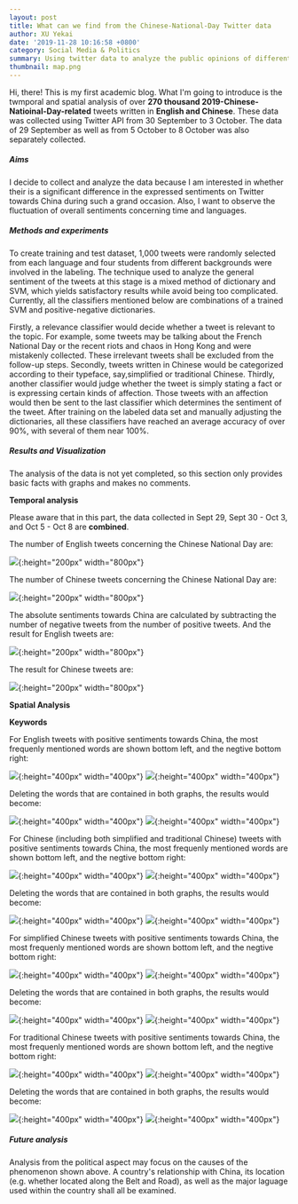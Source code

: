 ```yaml
---
layout: post
title: What can we find from the Chinese-National-Day Twitter data
author: XU Yekai
date: '2019-11-28 10:16:58 +0800'
category: Social Media & Politics
summary: Using twitter data to analyze the public opinions of different countries towards China during the 2019 Chinese National Day.
thumbnail: map.png
---
```


Hi, there! This is my first academic blog. What I'm going to introduce is the twmporal and spatial analysis of over **270 thousand 2019-Chinese-Natioinal-Day-related** tweets written in **English and Chinese**. These data was collected using Twitter API from 30 September to 3 October. The data of 29 September as well as from 5 October to 8 October was also separately collected.

##### Aims
I decide to collect and analyze the data because I am interested in whether their is a significant difference in the expressed sentiments on Twitter towards China during such a grand occasion. Also, I want to observe the fluctuation of overall sentiments concerning time and languages.

##### Methods and experiments
To create training and test dataset, 1,000 tweets were randomly selected from each language and four students from different backgrounds were involved in the labeling. The technique used to analyze the general sentiment of the tweets at this stage is a mixed method of dictionary and SVM, which yields satisfactory results while avoid being too complicated. Currently, all the classifiers mentioned below are combinations of a trained SVM and positive-negative dictionaries.

Firstly, a relevance classifier would decide whether a tweet is relevant to the topic. For example, some tweets may be talking about the French National Day or the recent riots and chaos in Hong Kong and were mistakenly collected. These irrelevant tweets shall be excluded from the follow-up steps. Secondly, tweets written in Chinese would be categorized according to their typeface, say,simplified or traditional Chinese. Thirdly, another classifier would judge whether the tweet is simply stating a fact or is expressing certain kinds of affection. Those tweets with an affection would then be sent to the last classifier which determines the sentiment of the tweet. After training on the labeled data set and manually adjusting the dictionaries, all these classifiers have reached an average accuracy of over 90%, with several of them near 100%.

##### Results and Visualization
The analysis of the data is not yet completed, so this section only provides basic facts with graphs and makes no comments.

**Temporal analysis**

Please aware that in this part, the data collected in Sept 29, Sept 30 - Oct 3, and Oct 5 - Oct 8 are **combined**.

The number of English tweets concerning the Chinese National Day are:

![](/assets/img/posts/nationaldaytweets/Number%20of%20Tweets%20by%20Time%20(English).png){:height="200px" width="800px"}

The number of Chinese tweets concerning the Chinese National Day are:

![](/assets/img/posts/nationaldaytweets/Number%20of%20Tweets%20by%20Time%20(Chinese).png){:height="200px" width="800px"}

The absolute sentiments towards China are calculated by subtracting the number of negative tweets from the number of positive tweets. And the result for English tweets are:

![](/assets/img/posts/nationaldaytweets/Sentiment%20of%20Tweets%20by%20Time%20(English).png){:height="200px" width="800px"}

The result for Chinese tweets are:

![](/assets/img/posts/nationaldaytweets/Sentiment%20of%20Tweets%20by%20Time%20(Chinese).png){:height="200px" width="800px"}

**Spatial Analysis**

**Keywords**

For English tweets with positive sentiments towards China, the most frequenly mentioned words are shown bottom left, and the negtive bottom right:

![](/assets/img/posts/nationaldaytweets/tweets_pos_en.png){:height="400px" width="400px"} ![](/assets/img/posts/nationaldaytweets/tweets_neg_en.png){:height="400px" width="400px"}

Deleting the words that are contained in both graphs, the results would become:

![](/assets/img/posts/nationaldaytweets/tweets_pos_delcom_en.png){:height="400px" width="400px"} ![](/assets/img/posts/nationaldaytweets/tweets_neg_delcom_en.png){:height="400px" width="400px"}


For Chinese (including both simplified and traditional Chinese) tweets with positive sentiments towards China, the most frequenly mentioned words are shown bottom left, and the negtive bottom right:

![](/assets/img/posts/nationaldaytweets/tweets_pos_zh.png){:height="400px" width="400px"} ![](/assets/img/posts/nationaldaytweets/tweets_neg_zh.png){:height="400px" width="400px"}

Deleting the words that are contained in both graphs, the results would become:

![](/assets/img/posts/nationaldaytweets/tweets_pos_delcom_zh.png){:height="400px" width="400px"} ![](/assets/img/posts/nationaldaytweets/tweets_neg_delcom_zh.png){:height="400px" width="400px"}


For simplified Chinese tweets with positive sentiments towards China, the most frequenly mentioned words are shown bottom left, and the negtive bottom right:

![](/assets/img/posts/nationaldaytweets/tweets_pos_zhs.png){:height="400px" width="400px"} ![](/assets/img/posts/nationaldaytweets/tweets_neg_zhs.png){:height="400px" width="400px"}

Deleting the words that are contained in both graphs, the results would become:

![](/assets/img/posts/nationaldaytweets/tweets_pos_delcom_zhs.png){:height="400px" width="400px"} ![](/assets/img/posts/nationaldaytweets/tweets_neg_delcom_zhs.png){:height="400px" width="400px"}


For traditional Chinese tweets with positive sentiments towards China, the most frequenly mentioned words are shown bottom left, and the negtive bottom right:

![](/assets/img/posts/nationaldaytweets/tweets_pos_zht.png){:height="400px" width="400px"} ![](/assets/img/posts/nationaldaytweets/tweets_neg_zht.png){:height="400px" width="400px"}

Deleting the words that are contained in both graphs, the results would become:

![](/assets/img/posts/nationaldaytweets/tweets_pos_delcom_zht.png){:height="400px" width="400px"} ![](/assets/img/posts/nationaldaytweets/tweets_neg_delcom_zht.png){:height="400px" width="400px"}

##### Future analysis
Analysis from the political aspect may focus on the causes of the phenomenon shown above. A country's relationship with China, its location (e.g. whether located along the Belt and Road), as well as the major laguage used within the country shall all be examined.